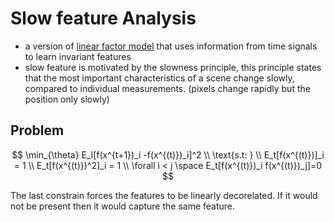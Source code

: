 # Slow feature Analysis

* a version of [linear factor model](linear_factor_model.md) that uses information from time signals to learn invariant features
* slow feature is motivated by the slowness principle, this principle states that the most important characteristics of a scene change slowly, compared to individual measurements. (pixels change rapidly but the position only slowly)

## Problem

$$
\min_{\theta} E_l[f(x^{t+1})_i -f(x^{(t)})_i]^2 \\
\text{s.t: } \\
E_t[f(x^{(t)})]_i = 1 \\
E_t[f(x^{(t)})^2]_i = 1 \\
\forall i < j \space E_t[f(x^{(t)})_i f(x^{(t)})_j]=0
$$

The last constrain forces the features to be linearly decorelated. If it would not be present then it would capture the same feature.